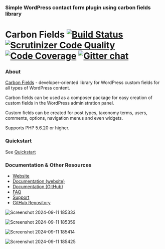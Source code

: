 <h3>Simple WordPress contact form plugin using carbon fields library</h3>

# Carbon Fields [![Build Status](https://travis-ci.org/htmlburger/carbon-fields.svg?branch=master)](https://travis-ci.org/htmlburger/carbon-fields) [![Scrutinizer Code Quality](https://scrutinizer-ci.com/g/htmlburger/carbon-fields/badges/quality-score.png?b=master)](https://scrutinizer-ci.com/g/htmlburger/carbon-fields/?branch=master) [![Code Coverage](https://scrutinizer-ci.com/g/htmlburger/carbon-fields/badges/coverage.png?b=master)](https://scrutinizer-ci.com/g/htmlburger/carbon-fields/?branch=master) [![Gitter chat](https://badges.gitter.im/carbon-fields/Lobby.png)](https://gitter.im/carbon-fields/Lobby)

### About

[Carbon Fields](http://carbonfields.net/) - developer-oriented library for WordPress custom fields for all types of WordPress content. 

Carbon fields can be used as a composer package for easy creation of custom fields in the WordPress administration panel. 

Custom fields can be created for post types, taxonomy terms, users, comments, options, navigation menus and even widgets.

Supports PHP 5.6.20 or higher.

### Quickstart

See [Quickstart](https://github.com/htmlburger/carbon-fields-docs/tree/master/documentation/10-quickstart.md)

### Documentation & Other Resources

* [Website](http://carbonfields.net/)
* [Documentation (website)](https://docs.carbonfields.net/)
* [Documentation (GitHub)](https://github.com/htmlburger/carbon-fields-docs)
* [FAQ](http://carbonfields.net/faq/)
* [Support](http://carbonfields.net/support/)
* [GitHub Repository](https://github.com/htmlburger/carbon-fields)


![Screenshot 2024-09-11 185333](https://github.com/user-attachments/assets/e8f605f9-411e-41a9-90b4-4fd788a04c05)

![Screenshot 2024-09-11 185359](https://github.com/user-attachments/assets/bb45385f-4b65-48e8-a433-4e8b75b64f84)

![Screenshot 2024-09-11 185414](https://github.com/user-attachments/assets/544e373f-bd6e-4b12-ada7-733e1b7dff80)

![Screenshot 2024-09-11 185425](https://github.com/user-attachments/assets/3909a453-7661-4364-b817-a7b56dfae3cc)




